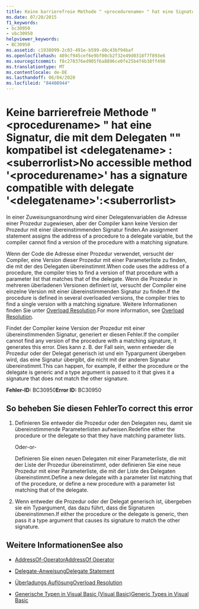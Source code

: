 ```yaml
---
title: Keine barrierefreie Methode " <procedurename> " hat eine Signatur, die mit dem Delegaten "" kompatibel ist <delegatename> :<suberrorlist>
ms.date: 07/20/2015
f1_keywords:
- bc30950
- vbc30950
helpviewer_keywords:
- BC30950
ms.assetid: c1938099-2c03-491e-b599-d0c43bf94baf
ms.openlocfilehash: 489cf945cef6e9bf00cb2f32e49d0318f7f893e6
ms.sourcegitcommit: f8c270376ed905f6a8896ce0fe25b4f4b38ff498
ms.translationtype: MT
ms.contentlocale: de-DE
ms.lasthandoff: 06/04/2020
ms.locfileid: "84408944"
---
```

# <a name="no-accessible-method-procedurename-has-a--signature-compatible-with-delegate-delegatenamesuberrorlist"></a><span data-ttu-id="7c4a8-102">Keine barrierefreie Methode " \<procedurename> " hat eine Signatur, die mit dem Delegaten "" kompatibel ist \<delegatename> :\<suberrorlist></span><span class="sxs-lookup"><span data-stu-id="7c4a8-102">No accessible method '\<procedurename>' has a  signature compatible with delegate '\<delegatename>':\<suberrorlist></span></span>
<span data-ttu-id="7c4a8-103">In einer Zuweisungsanordnung wird einer Delegatenvariablen die Adresse einer Prozedur zugewiesen, aber der Compiler kann keine Version der Prozedur mit einer übereinstimmenden Signatur finden.</span><span class="sxs-lookup"><span data-stu-id="7c4a8-103">An assignment statement assigns the address of a procedure to a delegate variable, but the compiler cannot find a version of the procedure with a matching signature.</span></span>  
  
 <span data-ttu-id="7c4a8-104">Wenn der Code die Adresse einer Prozedur verwendet, versucht der Compiler, eine Version dieser Prozedur mit einer Parameterliste zu finden, die mit der des Delegaten übereinstimmt.</span><span class="sxs-lookup"><span data-stu-id="7c4a8-104">When code uses the address of a procedure, the compiler tries to find a version of that procedure with a parameter list that matches that of the delegate.</span></span> <span data-ttu-id="7c4a8-105">Wenn die Prozedur in mehreren überladenen Versionen definiert ist, versucht der Compiler eine einzelne Version mit einer übereinstimmenden Signatur zu finden.</span><span class="sxs-lookup"><span data-stu-id="7c4a8-105">If the procedure is defined in several overloaded versions, the compiler tries to find a single version with a matching signature.</span></span> <span data-ttu-id="7c4a8-106">Weitere Informationen finden Sie unter [Overload Resolution](../programming-guide/language-features/procedures/overload-resolution.md).</span><span class="sxs-lookup"><span data-stu-id="7c4a8-106">For more information, see [Overload Resolution](../programming-guide/language-features/procedures/overload-resolution.md).</span></span>  
  
 <span data-ttu-id="7c4a8-107">Findet der Compiler keine Version der Prozedur mit einer übereinstimmenden Signatur, generiert er diesen Fehler.</span><span class="sxs-lookup"><span data-stu-id="7c4a8-107">If the compiler cannot find any version of the procedure with a matching signature, it generates this error.</span></span> <span data-ttu-id="7c4a8-108">Dies kann z. B. der Fall sein, wenn entweder die Prozedur oder der Delegat generisch ist und ein Typargument übergeben wird, das eine Signatur übergibt, die nicht mit der anderen Signatur übereinstimmt.</span><span class="sxs-lookup"><span data-stu-id="7c4a8-108">This can happen, for example, if either the procedure or the delegate is generic and a type argument is passed to it that gives it a signature that does not match the other signature.</span></span>  
  
 <span data-ttu-id="7c4a8-109">**Fehler-ID:** BC30950</span><span class="sxs-lookup"><span data-stu-id="7c4a8-109">**Error ID:** BC30950</span></span>  
  
## <a name="to-correct-this-error"></a><span data-ttu-id="7c4a8-110">So beheben Sie diesen Fehler</span><span class="sxs-lookup"><span data-stu-id="7c4a8-110">To correct this error</span></span>  
  
1. <span data-ttu-id="7c4a8-111">Definieren Sie entweder die Prozedur oder den Delegaten neu, damit sie übereinstimmende Parameterlisten aufweisen.</span><span class="sxs-lookup"><span data-stu-id="7c4a8-111">Redefine either the procedure or the delegate so that they have matching parameter lists.</span></span>  
  
     <span data-ttu-id="7c4a8-112">Oder</span><span class="sxs-lookup"><span data-stu-id="7c4a8-112">-or-</span></span>  
  
     <span data-ttu-id="7c4a8-113">Definieren Sie einen neuen Delegaten mit einer Parameterliste, die mit der Liste der Prozedur übereinstimmt, oder definieren Sie eine neue Prozedur mit einer Parameterliste, die mit der Liste des Delegaten übereinstimmt.</span><span class="sxs-lookup"><span data-stu-id="7c4a8-113">Define a new delegate with a parameter list matching that of the procedure, or define a new procedure with a parameter list matching that of the delegate.</span></span>  
  
2. <span data-ttu-id="7c4a8-114">Wenn entweder die Prozedur oder der Delegat generisch ist, übergeben sie ein Typargument, das dazu führt, dass die Signaturen übereinstimmen.</span><span class="sxs-lookup"><span data-stu-id="7c4a8-114">If either the procedure or the delegate is generic, then pass it a type argument that causes its signature to match the other signature.</span></span>  
  
## <a name="see-also"></a><span data-ttu-id="7c4a8-115">Weitere Informationen</span><span class="sxs-lookup"><span data-stu-id="7c4a8-115">See also</span></span>

- [<span data-ttu-id="7c4a8-116">AddressOf-Operator</span><span class="sxs-lookup"><span data-stu-id="7c4a8-116">AddressOf Operator</span></span>](../language-reference/operators/addressof-operator.md)
- [<span data-ttu-id="7c4a8-117">Delegate-Anweisung</span><span class="sxs-lookup"><span data-stu-id="7c4a8-117">Delegate Statement</span></span>](../language-reference/statements/delegate-statement.md)

- [<span data-ttu-id="7c4a8-118">Überladungs Auflösung</span><span class="sxs-lookup"><span data-stu-id="7c4a8-118">Overload Resolution</span></span>](../programming-guide/language-features/procedures/overload-resolution.md)
- [<span data-ttu-id="7c4a8-119">Generische Typen in Visual Basic (Visual Basic)</span><span class="sxs-lookup"><span data-stu-id="7c4a8-119">Generic Types in Visual Basic</span></span>](../programming-guide/language-features/data-types/generic-types.md)
